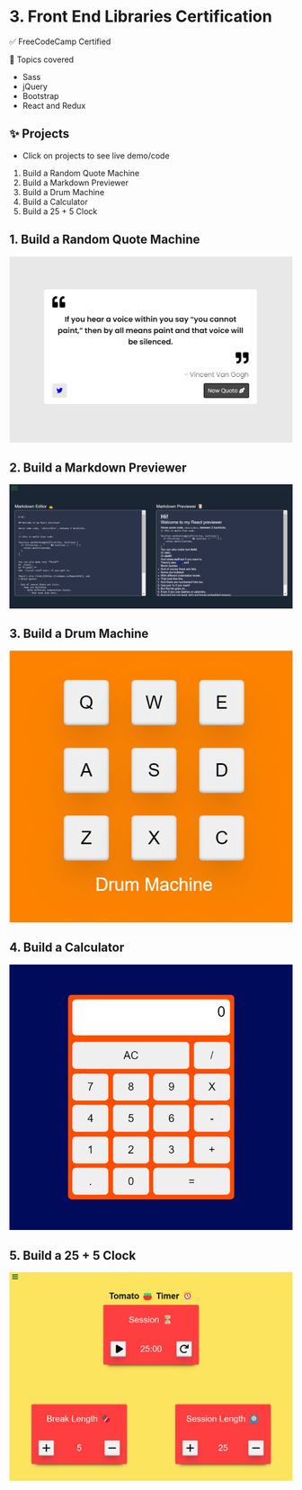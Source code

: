 # 3. Front End Libraries Certification

✅ FreeCodeCamp Certified

 🎯 Topics covered
 * Sass
 * jQuery
 * Bootstrap
 * React and Redux
 
 
## ✨ Projects 
* Click on projects to see live demo/code

1. Build a Random Quote Machine
2. Build a Markdown Previewer
3. Build a Drum Machine
4. Build a Calculator
5. Build a 25 + 5 Clock

## 1. Build a Random Quote Machine
[![](https://github.com/abhiramready/Full-Stack-Journey/blob/main/images/quote.png)](https://codepen.io/abhiramready/full/OJpmYVQ)

## 2. Build a Markdown Previewer
[![](https://github.com/abhiramready/Full-Stack-Journey/blob/main/images/markdown.png)](https://codepen.io/abhiramready/full/QWpabLK)

## 3. Build a Drum Machine
[![](https://github.com/abhiramready/Full-Stack-Journey/blob/main/images/drum-machine.png)](https://codepen.io/abhiramready/full/poepVYb)

## 4. Build a Calculator
[![](https://github.com/abhiramready/Full-Stack-Journey/blob/main/images/Calculator.png)](https://codepen.io/abhiramready/full/QWvoBwV)

## 5. Build a 25 + 5 Clock
[![](https://github.com/abhiramready/Full-Stack-Journey/blob/main/images/25%2B5Clock.png)](https://codepen.io/abhiramready/full/oNeVJZW)
